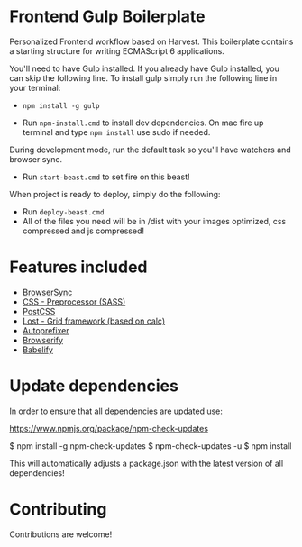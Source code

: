 Frontend Gulp Boilerplate
==========================

Personalized Frontend workflow based on Harvest.
This boilerplate contains a starting structure for writing ECMAScript 6 applications.

You'll need to have Gulp installed. If you already have Gulp installed, you can skip the following line.
To install gulp simply run the following line in your terminal:
* `npm install -g gulp`

* Run `npm-install.cmd` to install dev dependencies. On mac fire up terminal and type `npm install` use sudo if needed.

During development mode, run the default task so you'll have watchers and browser sync.
* Run `start-beast.cmd` to set fire on this beast!

When project is ready to deploy, simply do the following:
* Run `deploy-beast.cmd`
* All of the files you need will be in /dist with your images optimized, css compressed and js compressed!

Features included
==========================

 * [BrowserSync](https://www.browsersync.io "BrowserSync's Homepage")
 * [CSS - Preprocessor (SASS)](http://sass-lang.com "SASS's Homepage")
 * [PostCSS](http://postcss.org "PostCSS's Homepage")
 * [Lost - Grid framework (based on calc)](https://github.com/peterramsing/lost "Lost's Github")
 * [Autoprefixer](https://github.com/postcss/autoprefixer "Autoprefixer's Github")
 * [Browserify](http://browserify.org/ "Browserify's Homepage")
 * [Babelify](https://github.com/babel/babelify "Babelify's Github")

Update dependencies
==========================

In order to ensure that all dependencies are updated use:

https://www.npmjs.org/package/npm-check-updates

$ npm install -g npm-check-updates
$ npm-check-updates -u
$ npm install

This will automatically adjusts a package.json with the latest version of all dependencies!

Contributing
==========================

Contributions are welcome!
